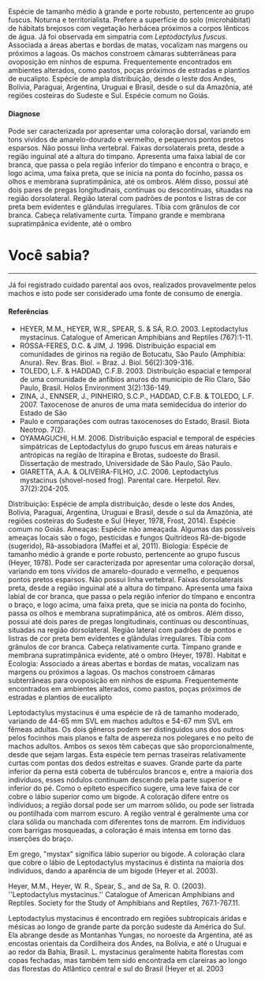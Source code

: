 ﻿Espécie de tamanho médio à grande e porte robusto, pertencente ao grupo fuscus. Noturna e territorialista. Prefere a superfície do solo (<glossario>microhábitat</glossario>) de hábitats brejosos com vegetação herbácea próximos a corpos lênticos de água. Já foi observada em simpatria com *Leptodactylus fuscus*.
Associada a áreas abertas e bordas de matas, vocalizam nas margens ou próximos a lagoas. Os machos constroem câmaras subterrâneas para <glossario>ovoposição</glossario> em ninhos de espuma. Frequentemente encontrados em ambientes alterados, como pastos, poças próximos de estradas e plantios de eucalipto. 
Espécie de ampla distribuição, desde o leste dos Andes, Bolívia, Paraguai, Argentina, Uruguai e Brasil, desde o sul da Amazônia, até regiões costeiras do Sudeste e Sul. Espécie comum no Goiás.
#### Diagnose
Pode ser caracterizada por apresentar uma coloração dorsal, variando em tons vívidos de amarelo-dourado e vermelho, e pequenos pontos pretos esparsos. Não possui linha vertebral. Faixas dorsolaterais preta, desde a região inguinal até a altura do tímpano.
Apresenta uma faixa labial de cor branca, que passa o pela região inferior do tímpano e encontra o braço, e logo acima, uma faixa preta, que se inicia na ponta do focinho, passa os olhos e membrana supratimpânica, até os ombros. Além disso, possui até dois pares de pregas longitudinais, contínuas ou descontínuas, situadas na região dorsolateral. 
Região lateral com padrões de pontos e listras de cor preta bem evidentes e glândulas irregulares. Tíbia com grânulos de cor branca. Cabeça relativamente curta. Tímpano grande e membrana supratimpânica evidente, até o ombro
<div class="col-lg-12">
  <div class="jumbotron">
    <h1 class="display-4">Você sabia?</h1>
    <hr class="my-4">
    <p><p>Já foi registrado cuidado parental aos ovos, realizados provavelmente pelos machos e isto pode ser considerado uma fonte de consumo de energia.</p></p>
  </div>
</div>

#### Referências
* HEYER, M.M., HEYER, W.R., SPEAR, S. & SÁ, R.O. 2003. Leptodactylus mystacinus. Catalogue of American Amphibians and Reptiles (767):1-11.
* ROSSA-FERES, D.C. & JIM, J. 1996. Distribuição espacial em comunidades de girinos na região de Botucatu, São Paulo (Amphibia: Anura). Rev. Bras. Biol. = Braz. J. Biol. 56(2):309-316.
* TOLEDO, L.F. & HADDAD, C.F.B. 2003. Distribuição espacial e temporal de uma comunidade de anfíbios anuros do município de Rio Claro, São Paulo, Brasil. Holos Environment 3(2):136-149.
* ZINA, J., ENNSER, J., PINHEIRO, S.C.P., HADDAD, C.F.B. & TOLEDO, L.F. 2007. Taxocenose de anuros de uma mata semidecídua do interior do Estado de São
* Paulo e comparações com outras taxocenoses do Estado, Brasil. Biota Neotrop. 7(2).
* OYAMAGUCHI, H.M. 2006. Distribuição espacial e temporal de espécies simpátricas de Leptodactylus do grupo fuscus em áreas naturais e antrópicas na região de Itirapina e Brotas, sudoeste do Brasil. Dissertação de mestrado, Universidade de São Paulo, São Paulo.
* GIARETTA, A.A. & OLIVEIRA-FILHO, J.C. 2006. Leptodactylus mystacinus (shovel-nosed frog). Parental care. Herpetol. Rev. 37(2):204-205.








Distribuição: Espécie de ampla distribuição, desde o leste dos Andes, Bolívia, Paraguai, Argentina, Uruguai e Brasil, desde o sul da Amazônia, até regiões costeiras do Sudeste e Sul (Heyer, 1978, Frost, 2014). Espécie comum no Goiás.
Ameaças: Espécie não ameaçada. Algumas das possíveis ameaças locais são o fogo, pesticidas e fungos Quitrídeos
Rã-de-bigode (sugerido), Rã-assobiadora (Maffei et al, 2011).
Biologia: Espécie de tamanho médio à grande e porte robusto, pertencente ao grupo fuscus (Heyer, 1978). Pode ser caracterizada por apresentar uma coloração dorsal, variando em tons vívidos de amarelo-dourado e vermelho, e pequenos pontos pretos esparsos. Não possui linha vertebral. Faixas dorsolaterais preta, desde a região inguinal até a altura do tímpano. Apresenta uma faixa labial de cor branca, que passa o pela região inferior do tímpano e encontra o braço, e logo acima, uma faixa preta, que se inicia na ponta do focinho, passa os olhos e membrana supratimpânica, até os ombros. Além disso, possui até dois pares de pregas longitudinais, contínuas ou descontínuas, situadas na região dorsolateral. Região lateral com padrões de pontos e listras de cor preta bem evidentes e glândulas irregulares. Tíbia com grânulos de cor branca. Cabeça relativamente curta. Tímpano grande e membrana supratimpânica evidente, até o ombro (Heyer, 1978). 
Habitat e Ecologia: Associado a áreas abertas e bordas de matas, vocalizam nas margens ou próximos a lagoas. Os machos constroem câmaras subterrâneas para ovoposição em ninhos de espuma. Frequentemente encontrados em ambientes alterados, como pastos, poças próximos de estradas e plantios de eucalipto




Leptodactylus mystacinus é uma espécie de rã de tamanho moderado, variando de 44-65 mm SVL em machos adultos e 54-67 mm SVL em fêmeas adultas. Os dois gêneros podem ser distinguidos uns dos outros pelos focinhos mais planos e falta de aspereza nos polegares e no peito de machos adultos. Ambos os sexos têm cabeças que são proporcionalmente, desde que sejam largas. Esta espécie tem pernas traseiras relativamente curtas com pontas dos dedos estreitas e suaves. Grande parte da parte inferior da perna está coberta de tubérculos brancos e, entre a maioria dos indivíduos, esses nódulos continuam descendo pela parte superior e inferior do pé. Como o epíteto específico sugere, uma leve faixa de cor cobre o lábio superior como um bigode. A coloração difere entre os indivíduos; a região dorsal pode ser um marrom sólido, ou pode ser listrada ou pontilhada com marrom escuro. A região ventral é geralmente uma cor clara sólida ou manchada com diferentes tons de marrom. Em indivíduos com barrigas mosqueadas, a coloração é mais intensa em torno das inserções do braço.



Em grego, "mystax" significa lábio superior ou bigode. A coloração clara que cobre o lábio de Leptodactylus mystacinus é distinta na maioria dos indivíduos, dando a aparência de um bigode (Heyer et al. 2003).


Heyer, M.M., Heyer, W. R., Spear, S., and de Sa, R. O. (2003). ''Leptodactylus mystacinus.'' Catalogue of American Amphibians and Reptiles. Society for the Study of Amphibians and Reptiles, 767.1-767.11.


Leptodactylus mystacinus é encontrado em regiões subtropicais áridas e mésicas ao longo de grande parte da porção sudeste da América do Sul. Ela abrange desde as Montanhas Yungas, no noroeste da Argentina, até as encostas orientais da Cordilheira dos Andes, na Bolívia, e até o Uruguai e ao redor da Bahia, Brasil. L. mystacinus geralmente habita florestas com copas fechadas, mas também tem sido encontrada em clareiras ao longo das florestas do Atlântico central e sul do Brasil (Heyer et al. 2003